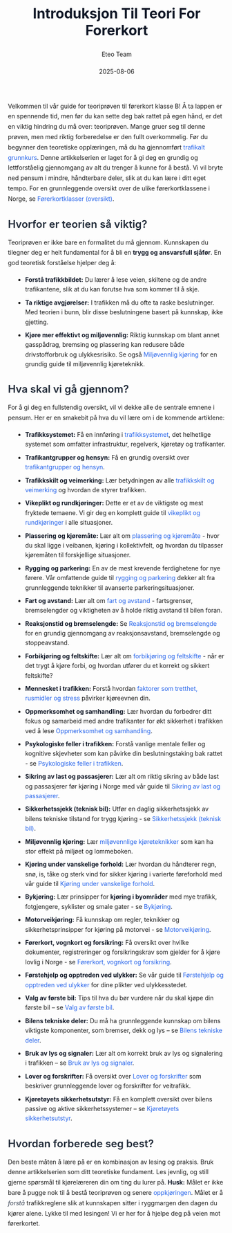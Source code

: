 ﻿---
title: "Introduksjon Til Teori For Forerkort"
date: 2025-08-06
draft: false
author: "Eteo Team"
description: "Guide to Introduksjon Til Teori For Forerkort for Norwegian driving theory exam."
categories: ["Driving Theory"]
tags: ["driving", "theory", "safety"]
featured_image: "/blogs/teori/introduksjon-til-teori-for-forerkort/introduksjon-til-teori-for-forerkort-image.svg"
---
<style>
/* Base text styling */
.article-content {
  font-family: 'Inter', -apple-system, BlinkMacSystemFont, 'Segoe UI', Roboto, Oxygen, Ubuntu, Cantarell, 'Open Sans', 'Helvetica Neue', sans-serif;
  line-height: 1.6;
  color: #1f2937;
  font-size: 16px;
}
/* Headers */
h1 {
  font-size: 2rem;
  font-weight: 700;
  margin: 2rem 0 1.5rem;
  color: #111827;
}
h2 {
  font-size: 1.5rem;
  font-weight: 600;
  margin: 2rem 0 1rem;
  color: #1f2937;
}
h3 {
  font-size: 1.25rem;
  font-weight: 600;
  margin: 1.5rem 0 0.75rem;
  color: #374151;
}
/* Paragraphs */
p {
  margin: 1rem 0;
  line-height: 1.7;
}
/* Lists */
ul, ol {
  margin: 1rem 0 1rem 1.5rem;
  padding-left: 1rem;
}
li {
  margin-bottom: 0.5rem;
  line-height: 1.6;
}
/* Bold and emphasis text */
strong, b {
  font-weight: 700 !important;
  color: #111827;
}
em, i {
  font-style: italic;
  color: #374151;
}
strong em, b i, em strong, i b {
  font-weight: 700 !important;
  font-style: italic;
  color: #111827;
}
/* Links */
a {
  color: #2563eb;
  text-decoration: none;
  transition: color 0.2s ease;
}
a:hover {
  color: #1d4ed8;
  text-decoration: underline;
}
/* Code blocks */
pre, code {
  font-family: 'SFMono-Regular', Consolas, 'Liberation Mono', Menlo, monospace;
  background-color: #f3f4f6;
  border-radius: 0.375rem;
  font-size: 0.875em;
}
pre {
  padding: 1rem;
  overflow-x: auto;
  margin: 1rem 0;
}
code {
  padding: 0.2em 0.4em;
}
/* Blockquotes */
blockquote {
  border-left: 4px solid #e5e7eb;
  margin: 1.5rem 0;
  padding: 0.75rem 1rem 0.75rem 1.5rem;
  background-color: #f9fafb;
  color: #4b5563;
  font-style: italic;
}
/* Tables */
table {
  margin: 1.5rem auto !important;
  border-collapse: collapse !important;
  width: 100% !important;
  max-width: 100%;
  box-shadow: 0 1px 3px rgba(0,0,0,0.1) !important;
  border-radius: 0.5rem !important;
  overflow: hidden !important;
  border: 1px solid #e5e7eb !important;
  display: table !important;
}
th, td {
  padding: 0.75rem 1.25rem !important;
  text-align: left !important;
  border: 1px solid #e5e7eb !important;
  vertical-align: top;
}
th {
  background-color: #f9fafb !important;
  font-weight: 600 !important;
  color: #111827 !important;
  text-transform: uppercase !important;
  font-size: 0.75rem !important;
  letter-spacing: 0.05em !important;
}
tr:nth-child(even) {
  background-color: #f9fafb !important;
}
tr:hover {
  background-color: #f3f4f6 !important;
}
/* Responsive adjustments */
@media (max-width: 768px) {
  .article-content {
    font-size: 15px;
  }
  h1 { font-size: 1.75rem; }
  h2 { font-size: 1.375rem; }
  h3 { font-size: 1.125rem; }
  table {
    display: block !important;
    overflow-x: auto !important;
    -webkit-overflow-scrolling: touch;
  }
}
</style>
Velkommen til vår guide for teoriprøven til førerkort klasse B! Å ta lappen er en spennende tid, men før du kan sette deg bak rattet på egen hånd, er det en viktig hindring du må over: teoriprøven. Mange gruer seg til denne prøven, men med riktig forberedelse er den fullt overkommelig.
Før du begynner den teoretiske opplæringen, må du ha gjennomført [trafikalt grunnkurs](/blogs/teori/trafikalt-grunnkurs "Trafikalt grunnkurs - Obligatorisk kurs for førerkort klasse B").
Denne artikkelserien er laget for å gi deg en grundig og lettforståelig gjennomgang av alt du trenger å kunne for å bestå. Vi vil bryte ned pensum i mindre, håndterbare deler, slik at du kan lære i ditt eget tempo.
For en grunnleggende oversikt over de ulike førerkortklassene i Norge, se [Førerkortklasser (oversikt)](/blogs/teori/forerkortklasser-oversikt "Førerkortklasser (oversikt): Oversikt over alle førerkortklasser i Norge").
## Hvorfor er teorien så viktig?
Teoriprøven er ikke bare en formalitet du må gjennom. Kunnskapen du tilegner deg er helt fundamental for å bli en **trygg og ansvarsfull sjåfør**. En god teoretisk forståelse hjelper deg å:
*   **Forstå trafikkbildet:** Du lærer å lese veien, skiltene og de andre trafikantene, slik at du kan forutse hva som kommer til å skje.
*   **Ta riktige avgjørelser:** I trafikken må du ofte ta raske beslutninger. Med teorien i bunn, blir disse beslutningene basert på kunnskap, ikke gjetting.
*   **Kjøre mer effektivt og miljøvennlig:** Riktig kunnskap om blant annet gasspådrag, bremsing og plassering kan redusere både drivstofforbruk og ulykkesrisiko. Se også [Miljøvennlig kjøring](/blogs/teori/miljovennlig-kjoring "Miljøvennlig kjøring - Teknikker for bærekraftig kjøring") for en grundig guide til miljøvennlig kjøreteknikk.
## Hva skal vi gå gjennom?
For å gi deg en fullstendig oversikt, vil vi dekke alle de sentrale emnene i pensum. Her er en smakebit på hva du vil lære om i de kommende artiklene:
*   **Trafikksystemet:** Få en innføring i [trafikksystemet](/blogs/teori/trafikksystemet "Trafikksystemet - Innføring i det norske trafikksystemet"), det helhetlige systemet som omfatter infrastruktur, regelverk, kjøretøy og trafikanter.
*   **Trafikantgrupper og hensyn:** Få en grundig oversikt over [trafikantgrupper og hensyn](/blogs/teori/trafikantgrupper-og-hensyn "Trafikantgrupper og hensyn - Oversikt over trafikantgrupper og viktige hensyn").
*   **Trafikkskilt og veimerking:** Lær betydningen av alle [trafikkskilt og veimerking](/blogs/teori/trafikkskilt-og-veimerking "Komplett guide til trafikkskilt og veimerking") og hvordan de styrer trafikken.
*   **Vikeplikt og rundkjøringer:** Dette er et av de viktigste og mest fryktede temaene. Vi gir deg en komplett guide til [vikeplikt og rundkjøringer](/blogs/teori/vikeplikt-og-rundkjoringer "Komplett guide til vikeplikt og rundkjøringer") i alle situasjoner.
*   **Plassering og kjøremåte:** Lær alt om [plassering og kjøremåte](/blogs/teori/plassering-og-kjoremmate "Komplett guide til plassering og kjøremåte") - hvor du skal ligge i veibanen, kjøring i kollektivfelt, og hvordan du tilpasser kjøremåten til forskjellige situasjoner.
*   **Rygging og parkering:** En av de mest krevende ferdighetene for nye førere. Vår omfattende guide til [rygging og parkering](/blogs/teori/rygging-og-parkering "Rygging og parkering - Komplett guide til trygg manøvrering") dekker alt fra grunnleggende teknikker til avanserte parkeringsituasjoner.
*   **Fart og avstand:** Lær alt om [fart og avstand](/blogs/teori/fart-og-avstand "Fart og avstand - Komplett guide til hastighet og bremseavstand") - fartsgrenser, bremselengder og viktigheten av å holde riktig avstand til bilen foran.
*   **Reaksjonstid og bremselengde:** Se [Reaksjonstid og bremselengde](/blogs/teori/reaksjonstid-og-bremselengde "Reaksjonstid og bremselengde - Dypdykk i reaksjonstid og bremseavstand") for en grundig gjennomgang av reaksjonsavstand, bremselengde og stoppeavstand.
*   **Forbikjøring og feltskifte:** Lær alt om [forbikjøring og feltskifte](/blogs/teori/forbikjoring-og-feltskifte "Forbikjøring og feltskifte - Komplett guide til sikker forbikjøring og feltskifte") - når er det trygt å kjøre forbi, og hvordan utfører du et korrekt og sikkert feltskifte?
*   **Mennesket i trafikken:** Forstå hvordan [faktorer som tretthet, rusmidler og stress](/blogs/teori/mennesket-i-trafikken "Mennesket i trafikken - Faktorer som påvirker kjøring") påvirker kjøreevnen din.
*   **Oppmerksomhet og samhandling:** Lær hvordan du forbedrer ditt fokus og samarbeid med andre trafikanter for økt sikkerhet i trafikken ved å lese [Oppmerksomhet og samhandling](/blogs/teori/oppmerksomhet-og-samhandling "Oppmerksomhet og samhandling - Fokus og samarbeid i trafikken").
*   **Psykologiske feller i trafikken:** Forstå vanlige mentale feller og kognitive skjevheter som kan påvirke din beslutningstaking bak rattet - se [Psykologiske feller i trafikken](/blogs/teori/psykologiske-feller-i-trafikken "Psykologiske feller i trafikken - Unngå mentale feller bak rattet").
*   **Sikring av last og passasjerer:** Lær alt om riktig sikring av både last og passasjerer før kjøring i Norge med vår guide til [Sikring av last og passasjerer](/blogs/teori/sikring-av-last-og-passasjerer "Sikring av last og passasjerer - Guide til sikker last- og passasjersikring").
*   **Sikkerhetssjekk (teknisk bil):** Utfør en daglig sikkerhetssjekk av bilens tekniske tilstand for trygg kjøring - se [Sikkerhetssjekk (teknisk bil)](/blogs/teori/sikkerhetssjekk-teknisk-bil "Sikkerhetssjekk (teknisk bil) - Daglig teknisk sjekk før kjøring").
 *   **Miljøvennlig kjøring:** Lær [miljøvennlige kjøreteknikker](/blogs/teori/miljovennlig-kjoring "Miljøvennlig kjøring - Teknikker for bærekraftig kjøring") som kan ha stor effekt på miljøet og lommeboken.
 *   **Kjøring under vanskelige forhold:** Lær hvordan du håndterer regn, snø, is, tåke og sterk vind for sikker kjøring i varierte føreforhold med vår guide til [Kjøring under vanskelige forhold](/blogs/teori/kjoring-under-vanskelige-forhold "Kjøring under vanskelige forhold - guide til trygge kjøreforhold").
*   **Bykjøring:** Lær prinsipper for **kjøring i byområder** med mye trafikk, fotgjengere, syklister og smale gater - se [Bykjøring](/blogs/teori/bykjoring "Bykjøring - Trygg og effektiv kjøring i urbane områder").
*   **Motorveikjøring:** Få kunnskap om regler, teknikker og sikkerhetsprinsipper for kjøring på motorvei - se [Motorveikjøring](/blogs/teori/motorveikjoring "Motorveikjøring - Guide til kjøring på motorvei i Norge").
*   **Førerkort, vognkort og forsikring:** Få oversikt over hvilke dokumenter, registreringer og forsikringskrav som gjelder for å kjøre lovlig i Norge - se [Førerkort, vognkort og forsikring](/blogs/teori/forerkort-vognkort-og-forsikring "Førerkort, vognkort og forsikring - alt om dokumenter, registrering og forsikring").
*   **Førstehjelp og opptreden ved ulykker:** Se vår guide til [Førstehjelp og opptreden ved ulykker](/blogs/teori/forstehjelp-og-opptreden-ved-ulykker "Førstehjelp og opptreden ved ulykker - Din guide til nødhjelp ved trafikkulykker") for dine plikter ved ulykkesstedet.
*   **Valg av første bil:** Tips til hva du bør vurdere når du skal kjøpe din første bil – se [Valg av første bil](/blogs/teori/valg-av-forste-bil "Valg av første bil - Guide til å velge din første bil").
*   **Bilens tekniske deler:** Du må ha grunnleggende kunnskap om bilens viktigste komponenter, som bremser, dekk og lys – se [Bilens tekniske deler](/blogs/teori/bilens-tekniske-deler "Bilens tekniske deler - En oversikt over bilens hovedkomponenter").
*   **Bruk av lys og signaler:** Lær alt om korrekt bruk av lys og signalering i trafikken – se [Bruk av lys og signaler](/blogs/teori/bruk-av-lys-og-signaler "Bruk av lys og signaler - Komplett guide til lysbruk og signalering").
*   **Lover og forskrifter:** Få oversikt over [Lover og forskrifter](/blogs/teori/lover-og-forskrifter "Lover og forskrifter - Oversikt over norske trafikklover og forskrifter") som beskriver grunnleggende lover og forskrifter for veitrafikk.
*   **Kjøretøyets sikkerhetsutstyr:** Få en komplett oversikt over bilens passive og aktive sikkerhetssystemer – se [Kjøretøyets sikkerhetsutstyr](/blogs/teori/kjoretoyets-sikkerhetsutstyr "Kjøretøyets sikkerhetsutstyr - Oversikt over aktivt og passivt sikkerhetsutstyr").
## Hvordan forberede seg best?
Den beste måten å lære på er en kombinasjon av lesing og praksis. Bruk denne artikkelserien som ditt teoretiske fundament. Les jevnlig, og still gjerne spørsmål til kjørelæreren din om ting du lurer på.
**Husk:** Målet er ikke bare å pugge nok til å bestå teoriprøven og senere [oppkjøringen](/blogs/teori/oppkjoring "Oppkjøring - Guide til praktisk kjøreprøve for førerkort i bil"). Målet er å *forstå* trafikkreglene slik at kunnskapen sitter i ryggmargen den dagen du kjører alene.
Lykke til med lesingen! Vi er her for å hjelpe deg på veien mot førerkortet.